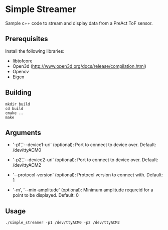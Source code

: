 # Simple Streamer
Sample c++ code to stream and display data from a PreAct ToF sensor.

## Prerequisites 
Install the following libraries:

- libtofcore
- Open3d (http://www.open3d.org/docs/release/compilation.html)
- Opencv
- Eigen

## Building
```
mkdir build
cd build
cmake ..
make 
```

## Arguments

- '-p1','--device1-uri'  (optional): Port to connect to device over. Default: /dev/ttyACM0
- '-p2','--device2-uri'  (optional): Port to connect to device over. Default: /dev/ttyACM2

- '--protocol-version' (optional): Protocol version to connect with. Default: 1

- '-m', '--min-amplitude' (optional): Minimum amplitude requreid for a point to be displayed.  Default: 0


## Usage

```
./simple_streamer -p1 /dev/ttyACM0 -p2 /dev/ttyACM2
```
